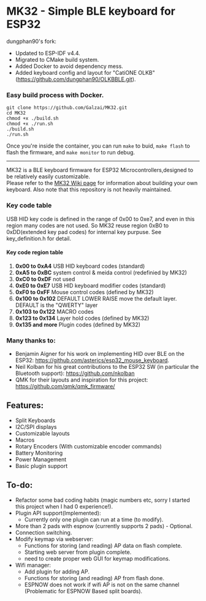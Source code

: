 # MK32 - Simple BLE keyboard for ESP32

dungphan90's fork:
- Updated to ESP-IDF v4.4.
- Migrated to CMake build system.
- Added Docker to avoid dependency mess.
- Added keyboard config and layout for "CatiONE OLKB" (https://github.com/dungphan90/OLKBBLE.git).

### Easy build process with Docker.
```
git clone https://github.com/Galzai/MK32.git
cd MK32
chmod +x ./build.sh
chmod +x ./run.sh
./build.sh
./run.sh
```
Once you're inside the container, you can run `make` to buid, `make flash` to flash the firmware, and `make monitor` to run debug.
___

MK32 is a BLE keyboard firmware for ESP32 Microcontrollers,designed to be relatively easily customizable.  
Please refer to the [MK32 Wiki page](https://github.com/Galzai/MK32/wiki) for information about building your own keyboard.
Also note that this repository is not heavily maintained.

### Key code table
USB HID key code is defined in the range of 0x00 to 0xe7, and even in this region many codes are not used. So MK32 reuse region 0xB0 to 0xDD(extended key pad codes) for internal key purpuse. See key_definition.h for detail.

#### Key code region table
1. __0x00 to 0xA4__ USB HID keyboard codes (standard)
1. __0xA5 to 0xBC__ system control & meida control (redefinied by MK32)
1. __0xC0 to 0xDF__ not used
1. __0xE0 to 0xE7__ USB HID keyboard modifier codes (standard)
1. __0xF0 to 0xFF__ Mouse control codes (defined by MK32)
1. __0x100 to 0x102__ DEFAULT LOWER RAISE move the default layer. DEFAULT is the "QWERTY" layer
1. __0x103 to 0x122__ MACRO codes
1. __0x123 to 0x134__ Layer hold codes (defined by MK32)
1. __0x135 and more__ Plugin codes (defined by MK32)

### Many thanks to:
- Benjamin Aigner for his work on implementing HID over BLE on the ESP32: https://github.com/asterics/esp32_mouse_keyboard.
- Neil Kolban for his great contributions to the ESP32 SW (in particular the Bluetooth support): https://github.com/nkolban
- QMK for their layouts and inspiration for this project: https://github.com/qmk/qmk_firmware/

## Features:
- Split Keyboards
- I2C/SPI displays
- Customizable layouts
- Macros
- Rotary Encoders (With customizable encoder commands)
- Battery Monitoring
- Power Management
- Basic plugin support

## To-do:
- Refactor some bad coding habits (magic numbers etc, sorry I started this project when I had 0 experience!). 
- Plugin API support(Implemented):  
	* Currently only one plugin can run at a time (to modify).
- More than 2 pads with espnow (currently supports 2 pads) - Optional.
- Connection switching.
- Modify keymap via webserver:  
	* Functions for storing (and reading) AP data on flash complete.  
	* Starting web server from plugin complete.  
	* need to create proper web GUI for keymap modifications.  
- Wifi manager:   
	* Add plugin for adding AP.  
	* Functions for storing (and reading) AP from flash done.  
	* ESPNOW does not work if wifi AP is not on the same channel (Problematic for ESPNOW Based split boards).   


